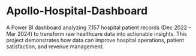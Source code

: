 # Apollo-Hospital-Dashboard
A Power BI dashboard analyzing 7,157 hospital patient records (Dec 2022 – Mar 2024) to transform raw healthcare data into actionable insights. This project demonstrates how data can improve hospital operations, patient satisfaction, and revenue management.
